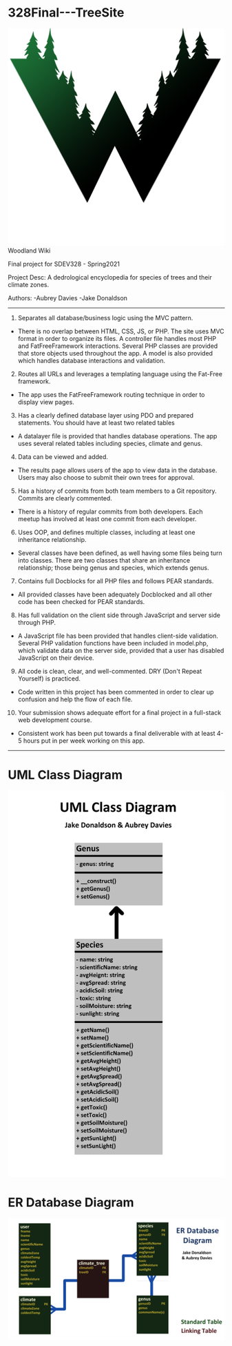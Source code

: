 # 328Final---TreeSite
![](images/woodland-wiki-green.png)
Woodland Wiki

Final project for SDEV328 - Spring2021

Project Desc: A dedrological encyclopedia for species of trees and their climate zones.

Authors:
    -Aubrey Davies
    -Jake Donaldson

***
1. Separates all database/business logic using the MVC pattern.

-   There is no overlap between HTML, CSS, JS, or PHP. The site uses MVC format in order to organize its files.
A controller file handles most PHP and FatFreeFramework interactions. Several PHP classes are provided that
   store objects used throughout the app. A model is also provided which handles database interactions and 
   validation.
 

2. Routes all URLs and leverages a templating language using the Fat-Free framework.

-   The app uses the FatFreeFramework routing technique in order to display view pages.
  

3. Has a clearly defined database layer using PDO and prepared statements. You should have at least two related tables

-   A datalayer file is provided that handles database operations. The app uses several related tables including
species, climate and genus.
  
 
4. Data can be viewed and added.

-    The results page allows users of the app to view data in the database. Users may also choose to submit their own
trees for approval.
  
 
5. Has a history of commits from both team members to a Git repository. Commits are clearly commented.

-   There is a history of regular commits from both developers. Each meetup has involved at least one commit from 
each developer.
  
 
6. Uses OOP, and defines multiple classes, including at least one inheritance relationship.

-   Several classes have been defined, as well having some files being turn into classes. There are two classes 
that share an inheritance relationship; those being genus and species, which extends genus.
  
 
7. Contains full Docblocks for all PHP files and follows PEAR standards.

-   All provided classes have been adequately Docblocked and all other code has been checked for PEAR standards.


8. Has full validation on the client side through JavaScript and server side through PHP.

-   A JavaScript file has been provided that handles client-side validation. Several PHP validation functions have 
been included in model.php, which validate data on the server side, provided that a user has disabled JavaScript 
   on their device.
 
  
9. All code is clean, clear, and well-commented. DRY (Don't Repeat Yourself) is practiced.

-   Code written in this project has been commented in order to clear up confusion and help the flow of each file.


10. Your submission shows adequate effort for a final project in a full-stack web development course.

-   Consistent work has been put towards a final deliverable with at least 4-5 hours put in per week working 
on this app.
    
***
# UML Class Diagram
![](images/uml_diagram_updated.png)

# ER Database Diagram
![](images/er_diagram_updated.png)
